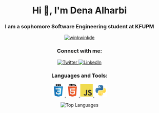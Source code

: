 <h1 align="center">Hi 👋, I'm Dena Alharbi</h1>
<h3 align="center">I am a sophomore Software Engineering student at KFUPM</h3>

<!-- Twitter Badge -->
<p align="center">
  <a href="https://twitter.com/winkwinkde" target="_blank">
    <img src="https://img.shields.io/twitter/follow/winkwinkde?logo=twitter&style=for-the-badge" alt="winkwinkde" />
  </a>
</p>

<!-- Connect Section -->
<h3 align="center">Connect with me:</h3>
<p align="center">
  <a href="https://twitter.com/winkwinkde" target="_blank">
    <img src="https://raw.githubusercontent.com/rahuldkjain/github-profile-readme-generator/master/src/images/icons/Social/twitter.svg" alt="Twitter" height="30" width="40" />
  </a>
  <a href="https://linkedin.com/in/dena-alharbi" target="_blank">
    <img src="https://raw.githubusercontent.com/rahuldkjain/github-profile-readme-generator/master/src/images/icons/Social/linked-in-alt.svg" alt="LinkedIn" height="30" width="40" />
  </a>
</p>

<!-- Languages and Tools -->
<h3 align="center">Languages and Tools:</h3>
<p align="center">
  <a href="https://www.w3schools.com/css/" target="_blank" rel="noreferrer">
    <img src="https://raw.githubusercontent.com/devicons/devicon/master/icons/css3/css3-original-wordmark.svg" alt="CSS3" width="40" height="40" />
  </a>
  <a href="https://www.w3.org/html/" target="_blank" rel="noreferrer">
    <img src="https://raw.githubusercontent.com/devicons/devicon/master/icons/html5/html5-original-wordmark.svg" alt="HTML5" width="40" height="40" />
  </a>
  <a href="https://developer.mozilla.org/en-US/docs/Web/JavaScript" target="_blank" rel="noreferrer">
    <img src="https://raw.githubusercontent.com/devicons/devicon/master/icons/javascript/javascript-original.svg" alt="JavaScript" width="40" height="40" />
  </a>
  <a href="https://www.python.org" target="_blank" rel="noreferrer">
    <img src="https://raw.githubusercontent.com/devicons/devicon/master/icons/python/python-original.svg" alt="Python" width="40" height="40" />
  </a>
</p>

<!-- GitHub Top Languages (Jupyter Notebook hidden) -->
<p align="center">
  <img src="https://github-readme-stats.vercel.app/api/top-langs/?username=denaalharbi&show_icons=true&locale=en&layout=compact&hide=Jupyter%20Notebook" alt="Top Languages" />
</p>
